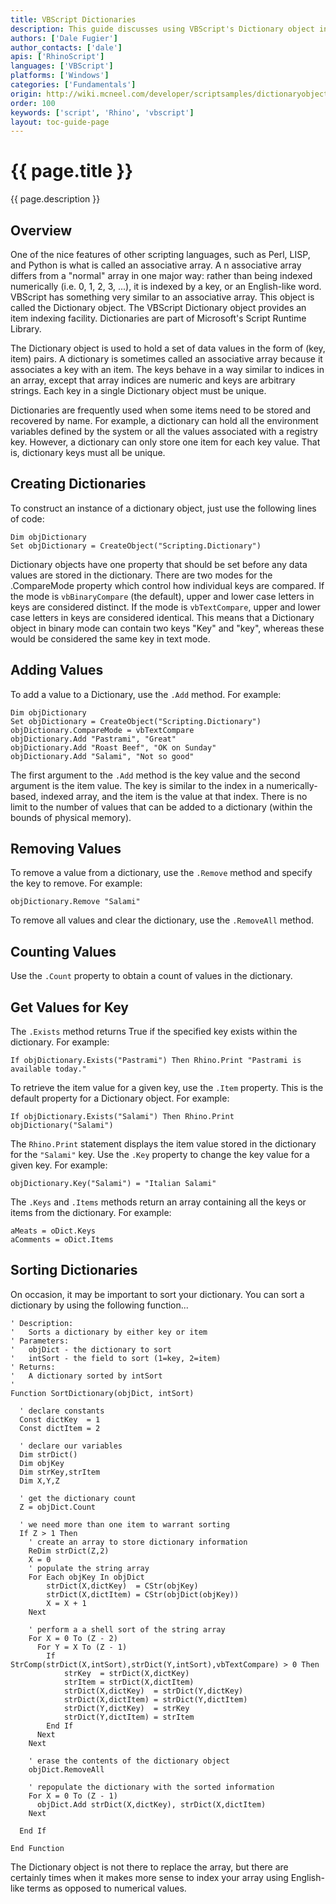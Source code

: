 ```yaml
---
title: VBScript Dictionaries
description: This guide discusses using VBScript's Dictionary object in RhinoScript.
authors: ['Dale Fugier']
author_contacts: ['dale']
apis: ['RhinoScript']
languages: ['VBScript']
platforms: ['Windows']
categories: ['Fundamentals']
origin: http://wiki.mcneel.com/developer/scriptsamples/dictionaryobject
order: 100
keywords: ['script', 'Rhino', 'vbscript']
layout: toc-guide-page
---
```


# {{ page.title }}

{{ page.description }}

## Overview

One of the nice features of other scripting languages, such as Perl, LISP, and Python is what is called an associative array. A n associative array differs from a "normal" array in one major way: rather than being indexed numerically (i.e. 0, 1, 2, 3, ...), it is indexed by a key, or an English-like word.  VBScript has something very similar to an associative array.  This object is called the Dictionary object.  The VBScript Dictionary object provides an item indexing facility.  Dictionaries are part of Microsoft's Script Runtime Library.

The Dictionary object is used to hold a set of data values in the form of (key, item) pairs.  A dictionary is sometimes called an associative array because it associates a key with an item.  The keys behave in a way similar to indices in an array, except that array indices are numeric and keys are arbitrary strings.  Each key in a single Dictionary object must be unique.

Dictionaries are frequently used when some items need to be stored and recovered by name.  For example, a dictionary can hold all the environment variables defined by the system or all the values associated with a registry key.  However, a dictionary can only store one item for each key value.  That is, dictionary keys must all be unique.

## Creating Dictionaries

To construct an instance of a dictionary object, just use the following lines of code:

```vbnet
Dim objDictionary
Set objDictionary = CreateObject("Scripting.Dictionary")
```

Dictionary objects have one property that should be set before any data values are stored in the dictionary.  There are two modes for the .CompareMode property which control how individual keys are compared.  If the mode is `vbBinaryCompare` (the default), upper and lower case letters in keys are considered distinct.  If the mode is `vbTextCompare`, upper and lower case letters in keys are considered identical.  This means that a Dictionary object in binary mode can contain two keys "Key" and "key", whereas these would be considered the same key in text mode.

## Adding Values

To add a value to a Dictionary, use the `.Add` method.  For example:

```vbnet
Dim objDictionary
Set objDictionary = CreateObject("Scripting.Dictionary")
objDictionary.CompareMode = vbTextCompare
objDictionary.Add "Pastrami", "Great"
objDictionary.Add "Roast Beef", "OK on Sunday"
objDictionary.Add "Salami", "Not so good"
```

The first argument to the `.Add` method is the key value and the second argument is the item value.  The key is similar to the index in a numerically-based, indexed array, and the item is the value at that index.  There is no limit to the number of values that can be added to a dictionary (within the bounds of physical memory).

## Removing Values

To remove a value from a dictionary, use the `.Remove` method and specify the key to remove.  For example:

```vbnet
objDictionary.Remove "Salami"
```

To remove all values and clear the dictionary, use the `.RemoveAll` method.

## Counting Values

Use the `.Count` property to obtain a count of values in the dictionary.

## Get Values for Key

The `.Exists` method returns True if the specified key exists within the dictionary.  For example:

```vbnet
If objDictionary.Exists("Pastrami") Then Rhino.Print "Pastrami is available today."
```

To retrieve the item value for a given key, use the `.Item` property.  This is the default property for a Dictionary object.  For example:

```vbnet
If objDictionary.Exists("Salami") Then Rhino.Print objDictionary("Salami")
```

The `Rhino.Print` statement displays the item value stored in the dictionary for the `"Salami"` key.  Use the `.Key` property to change the key value for a given key.  For example:

```vbnet
objDictionary.Key("Salami") = "Italian Salami"
```

The `.Keys` and `.Items` methods return an array containing all the keys or items from the dictionary.  For example:

```vbnet
aMeats = oDict.Keys
aComments = oDict.Items
```

## Sorting Dictionaries

On occasion, it may be important to sort your dictionary.  You can sort a dictionary by using the following function...

```vbnet
' Description:
'   Sorts a dictionary by either key or item
' Parameters:
'   objDict - the dictionary to sort
'   intSort - the field to sort (1=key, 2=item)
' Returns:
'   A dictionary sorted by intSort
'
Function SortDictionary(objDict, intSort)

  ' declare constants
  Const dictKey  = 1
  Const dictItem = 2

  ' declare our variables
  Dim strDict()
  Dim objKey
  Dim strKey,strItem
  Dim X,Y,Z

  ' get the dictionary count
  Z = objDict.Count

  ' we need more than one item to warrant sorting
  If Z > 1 Then
    ' create an array to store dictionary information
    ReDim strDict(Z,2)
    X = 0
    ' populate the string array
    For Each objKey In objDict
        strDict(X,dictKey)  = CStr(objKey)
        strDict(X,dictItem) = CStr(objDict(objKey))
        X = X + 1
    Next

    ' perform a a shell sort of the string array
    For X = 0 To (Z - 2)
      For Y = X To (Z - 1)
        If StrComp(strDict(X,intSort),strDict(Y,intSort),vbTextCompare) > 0 Then
            strKey  = strDict(X,dictKey)
            strItem = strDict(X,dictItem)
            strDict(X,dictKey)  = strDict(Y,dictKey)
            strDict(X,dictItem) = strDict(Y,dictItem)
            strDict(Y,dictKey)  = strKey
            strDict(Y,dictItem) = strItem
        End If
      Next
    Next

    ' erase the contents of the dictionary object
    objDict.RemoveAll

    ' repopulate the dictionary with the sorted information
    For X = 0 To (Z - 1)
      objDict.Add strDict(X,dictKey), strDict(X,dictItem)
    Next

  End If

End Function
```

The Dictionary object is not there to replace the array, but there are certainly times when it makes more sense to index your array using English-like terms as opposed to numerical values.
